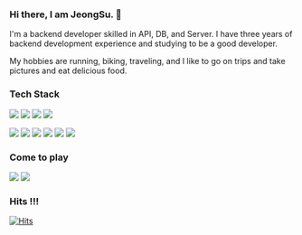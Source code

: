 ### Hi there, I am JeongSu. 👋
I'm a backend developer skilled in API, DB, and Server.
I have three years of backend development experience and studying to be a good developer.

My hobbies are running, biking, traveling,
and I like to go on trips and take pictures and eat delicious food.

### **Tech Stack**

<img src="https://img.shields.io/badge/Java-007396?style=flat-square&logo=java&logoColor=white"/> <img src="https://img.shields.io/badge/SpringBoot-6DB33F?style=flat-square&logo=springBoot&logoColor=white"/> <img src="https://img.shields.io/badge/Python-3776AB?style=flat-square&logo=python&logoColor=white"/> <img src="https://img.shields.io/badge/Django-092E20?style=flat-square&logo=django&logoColor=white"/>

<img src="https://img.shields.io/badge/Docker-2496ED?style=flat-square&logo=docker&logoColor=white"/> <img src="https://img.shields.io/badge/Linux-FCC624?style=flat-square&logo=linux&logoColor=white"/> <img src="https://img.shields.io/badge/Jenkins-D24939?style=flat-square&logo=jenkins&logoColor=white"/> <img src="https://img.shields.io/badge/GitLab-FC6D26?style=flat-square&logo=gitlab&logoColor=white"/> <img src="https://img.shields.io/badge/Oracle-F80000?style=flat-square&logo=oracle&logoColor=white"/> <img src="https://img.shields.io/badge/Mssql-CC2927?style=flat-square&logo=microsoft%20sql%20server&logoColor=white"/>

### **Come to play**
<a href="https://integer-ji.tistory.com/" target="_blank"><img src="https://img.shields.io/badge/Blog-30363D?style=flat-square&logo=GitHub-Sponsors&logoColor=white"/></a> <a href="mailto:jjs9536@gmail.com"><img src="https://img.shields.io/badge/Gmail-EA4335?style=flat-square&logo=gmail&logoColor=white"/></a>

### Hits !!! ###
[![Hits](https://hits.seeyoufarm.com/api/count/incr/badge.svg?url=https%3A%2F%2Fgithub.com%2FintegerJI&count_bg=%238E8E8E&title_bg=%23000000&icon=instacart.svg&icon_color=%23F17731&title=hits&edge_flat=false)](https://hits.seeyoufarm.com)

<!--
**integerJI/integerJI** is a ✨ _special_ ✨ repository because its `README.md` (this file) appears on your GitHub profile.

Here are some ideas to get you started:

- 🔭 I’m currently working on ...
- 🌱 I’m currently learning ...
- 👯 I’m looking to collaborate on ...
- 🤔 I’m looking for help with ...
- 💬 Ask me about ...
- 📫 How to reach me: ...
- 😄 Pronouns: ...
- ⚡ Fun fact: ...
-->
